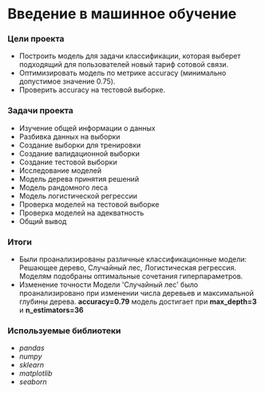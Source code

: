 # Введение в машинное обучение

### Цели проекта

- Построить модель для задачи классификации, которая выберет подходящий для пользователей новый тариф сотовой связи.
- Оптимизировать модель по метрике accuracy (минимально допустимое значение 0.75).
- Проверить accuracy на тестовой выборке.

### Задачи проекта

- Изучение общей информации о данных
- Разбивка данных на выборки
 - Создание выборки для тренировки
 - Создание валидационной выборки
 - Создание тестовой выборки
- Исследование моделей
 - Модель дерева принятия решений
 - Модель рандомного леса
 - Модель логистической регрессии
- Проверка моделей на тестовой выборке
- Проверка моделей на адекватность
- Общий вывод 

### Итоги

- Были проанализированы различные классификационные модели: Решающее дерево, Случайный лес, Логистическая регрессия. Моделям подобраны оптимальные сочетания гиперпараметров.  
- Изменение точности Модели 'Случайный лес' было проанализировано при изменении числа деревьев и максимальной глубины дерева. **accuracy=0.79** модель достигает при **max_depth=3** и **n_estimators=36**

### Используемые библиотеки

- *pandas*
- *numpy*
- *sklearn*
- *matplotlib*
- *seaborn*

